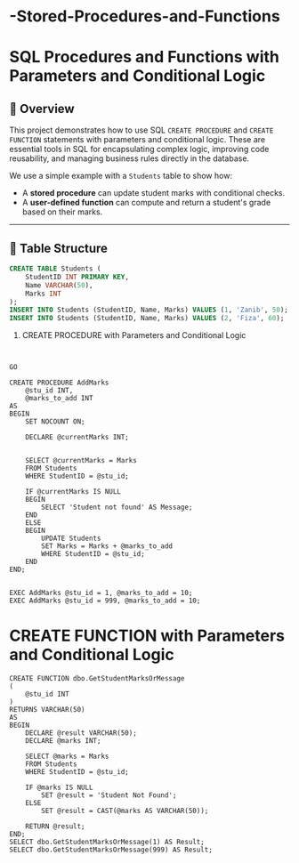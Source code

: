 # -Stored-Procedures-and-Functions
# SQL Procedures and Functions with Parameters and Conditional Logic

## 📘 Overview

This project demonstrates how to use SQL `CREATE PROCEDURE` and `CREATE FUNCTION` statements with parameters and conditional logic. These are essential tools in SQL for encapsulating complex logic, improving code reusability, and managing business rules directly in the database.

We use a simple example with a `Students` table to show how:
- A **stored procedure** can update student marks with conditional checks.
- A **user-defined function** can compute and return a student's grade based on their marks.

---

## 🧱 Table Structure

```sql
CREATE TABLE Students (
    StudentID INT PRIMARY KEY,
    Name VARCHAR(50),
    Marks INT
);
INSERT INTO Students (StudentID, Name, Marks) VALUES (1, 'Zanib', 50);
INSERT INTO Students (StudentID, Name, Marks) VALUES (2, 'Fiza', 60);
```
1. CREATE PROCEDURE with Parameters and Conditional Logic

```


GO   

CREATE PROCEDURE AddMarks
    @stu_id INT,
    @marks_to_add INT
AS
BEGIN
    SET NOCOUNT ON;

    DECLARE @currentMarks INT;

    
    SELECT @currentMarks = Marks
    FROM Students
    WHERE StudentID = @stu_id;

    IF @currentMarks IS NULL
    BEGIN
        SELECT 'Student not found' AS Message;
    END
    ELSE
    BEGIN
        UPDATE Students
        SET Marks = Marks + @marks_to_add
        WHERE StudentID = @stu_id;
    END
END;


EXEC AddMarks @stu_id = 1, @marks_to_add = 10;
EXEC AddMarks @stu_id = 999, @marks_to_add = 10;
```
# CREATE FUNCTION with Parameters and Conditional Logic

```
CREATE FUNCTION dbo.GetStudentMarksOrMessage
(
    @stu_id INT
)
RETURNS VARCHAR(50)
AS
BEGIN
    DECLARE @result VARCHAR(50);
    DECLARE @marks INT;

    SELECT @marks = Marks
    FROM Students
    WHERE StudentID = @stu_id;

    IF @marks IS NULL
        SET @result = 'Student Not Found';
    ELSE
        SET @result = CAST(@marks AS VARCHAR(50));

    RETURN @result;
END;
SELECT dbo.GetStudentMarksOrMessage(1) AS Result;
SELECT dbo.GetStudentMarksOrMessage(999) AS Result;
```




   
